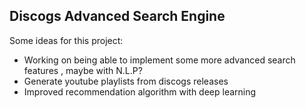 ## Discogs Advanced Search Engine

Some ideas for this project:
  - Working on being able to implement some more advanced search features , maybe with N.L.P?
  - Generate youtube playlists from discogs releases
  - Improved recommendation algorithm with deep learning
